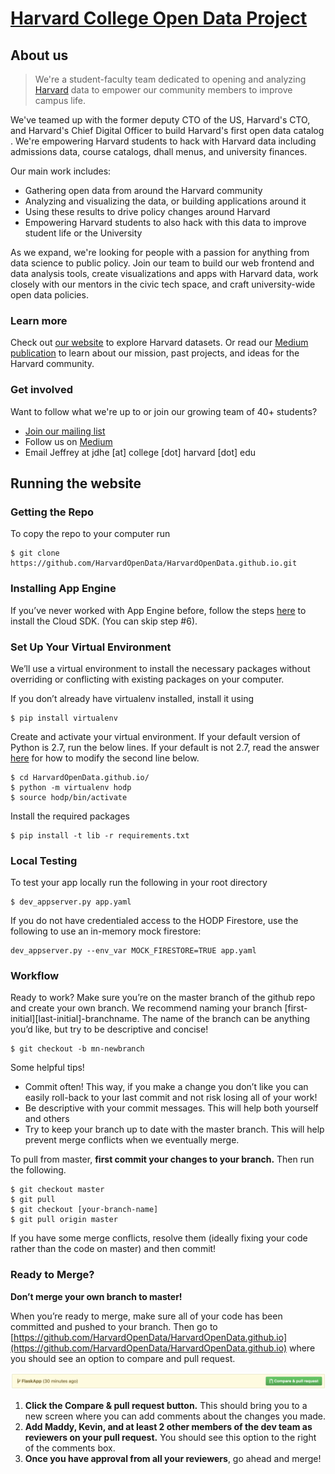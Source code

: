# [Harvard College Open Data Project](http://harvard-open-data-project.github.io/)

## About us

> We're a student-faculty team dedicated to opening and analyzing [Harvard](https://harvard.edu) data to empower our community members to improve campus life.

We've teamed up with the former deputy CTO of the US, Harvard's CTO, and Harvard's Chief Digital Officer to build Harvard's first open data catalog​. We're empowering Harvard students to hack with Harvard data including admissions data, course catalogs, dhall menus, and university finances.​

Our main work includes:

- Gathering open data from around the Harvard community
- Analyzing and visualizing the data, or building applications around it
- Using these results to drive policy changes around Harvard
- Empowering Harvard students to also hack with this data to improve student life or the University

As we expand, we're looking for people with a passion for anything from data science to public policy. Join our team to ​build our web frontend and data analysis tools, create visualizations and apps with Harvard data, work closely with our mentors in the civic tech space, and craft university-wide open data policies.

### Learn more

Check out [our website](http://hodp.org/) to explore Harvard datasets. Or read our [Medium publication](https://medium.com/harvard-open-data-project) to learn about our mission, past projects, and ideas for the Harvard community.

### Get involved

Want to follow what we're up to or join our growing team of 40+ students?

- [Join our mailing list](https://groups.google.com/forum/#!forum/harvard-open-data)
- Follow us on [Medium](https://medium.com/harvard-open-data-project)
- Email Jeffrey at jdhe [at] college [dot] harvard [dot] edu

## Running the website

### Getting the Repo

To copy the repo to your computer run
```
$ git clone https://github.com/HarvardOpenData/HarvardOpenData.github.io.git
```


### Installing App Engine
If you’ve never worked with App Engine before, follow the steps [here](https://cloud.google.com/sdk/docs/) to install the Cloud SDK. (You can skip step #6).

### Set Up Your Virtual Environment
We’ll use a virtual environment to install the necessary packages without overriding or conflicting with existing packages on your computer. 

If you don’t already have virtualenv installed, install it using

```
$ pip install virtualenv
```

Create and activate your virtual environment. If your default version of Python is 2.7, run the below lines. If your default is not 2.7, read the answer [here](https://stackoverflow.com/questions/1534210/use-different-python-version-with-virtualenv) for how to modify the second line below.

```
$ cd HarvardOpenData.github.io/
$ python -m virtualenv hodp
$ source hodp/bin/activate
```

Install the required packages
```
$ pip install -t lib -r requirements.txt
```

### Local Testing
To test your app locally run the following in your root directory

```
$ dev_appserver.py app.yaml
```

If you do not have credentialed access to the HODP Firestore, use the following to use an in-memory mock firestore:

```
dev_appserver.py --env_var MOCK_FIRESTORE=TRUE app.yaml
```

### Workflow
Ready to work? Make sure you’re on the master branch of the github repo and create your own branch. We recommend naming your branch [first-initial][last-initial]-branchname. The name of the branch can be anything you’d like, but try to be descriptive and concise!

```
$ git checkout -b mn-newbranch
```

Some helpful tips!
* Commit often! This way, if you make a change you don’t like you can easily roll-back to your last commit and not risk losing all of your work!
* Be descriptive with your commit messages. This will help both yourself and others
* Try to keep your branch up to date with the master branch. This will help prevent merge conflicts when we eventually merge.

To pull from master, **first commit your changes to your branch.** Then run the following.

```
$ git checkout master
$ git pull
$ git checkout [your-branch-name]
$ git pull origin master
```

If you have some merge conflicts, resolve them (ideally fixing your code rather than the code on master) and then commit!

### Ready to Merge?
**Don’t merge your own branch to master!**

When you’re ready to merge, make sure all of your code has been committed and pushed to your branch.  Then go to [https://github.com/HarvardOpenData/HarvardOpenData.github.io](https://github.com/HarvardOpenData/HarvardOpenData.github.io) where you should see an option to compare and pull request.

![Github Screenshot](./readme_img_1.png)

1. **Click the Compare & pull request button.** This should bring you to a new screen where you can add comments about the changes you made.
2. **Add Maddy, Kevin, and at least 2 other members of the dev team as reviewers on your pull request.** You should see this option to the right of the comments box.
3. **Once you have approval from all your reviewers**, go ahead and merge!
